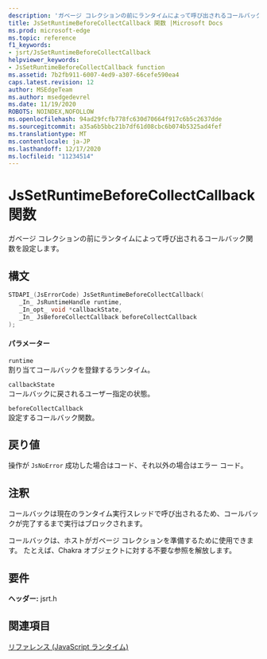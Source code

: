 ```yaml
---
description: 'ガベージ コレクションの前にランタイムによって呼び出されるコールバック関数を設定します。 '
title: JsSetRuntimeBeforeCollectCallback 関数 |Microsoft Docs
ms.prod: microsoft-edge
ms.topic: reference
f1_keywords:
- jsrt/JsSetRuntimeBeforeCollectCallback
helpviewer_keywords:
- JsSetRuntimeBeforeCollectCallback function
ms.assetid: 7b2fb911-6007-4ed9-a307-66cefe590ea4
caps.latest.revision: 12
author: MSEdgeTeam
ms.author: msedgedevrel
ms.date: 11/19/2020
ROBOTS: NOINDEX,NOFOLLOW
ms.openlocfilehash: 94ad29fcfb778fc630d70664f917c6b5c2637dde
ms.sourcegitcommit: a35a6b5bbc21b7df61d08cbc6b074b5325ad4fef
ms.translationtype: MT
ms.contentlocale: ja-JP
ms.lasthandoff: 12/17/2020
ms.locfileid: "11234514"
---
```

# JsSetRuntimeBeforeCollectCallback 関数

ガベージ コレクションの前にランタイムによって呼び出されるコールバック関数を設定します。  
  
## 構文  
  
```cpp  
STDAPI_(JsErrorCode) JsSetRuntimeBeforeCollectCallback(  
   _In_ JsRuntimeHandle runtime,  
   _In_opt_ void *callbackState,  
   _In_ JsBeforeCollectCallback beforeCollectCallback  
);  
```  
  
#### パラメーター  
 `runtime`  
 割り当てコールバックを登録するランタイム。  
  
 `callbackState`  
 コールバックに戻されるユーザー指定の状態。  
  
 `beforeCollectCallback`  
 設定するコールバック関数。  
  
## 戻り値  
 操作が `JsNoError` 成功した場合はコード、それ以外の場合はエラー コード。  
  
## 注釈  
 コールバックは現在のランタイム実行スレッドで呼び出されるため、コールバックが完了するまで実行はブロックされます。  
  
 コールバックは、ホストがガベージ コレクションを準備するために使用できます。 たとえば、Chakra オブジェクトに対する不要な参照を解放します。  
  
## 要件  
 **ヘッダー:** jsrt.h  
  
## 関連項目  
 [リファレンス (JavaScript ランタイム)](../chakra-hosting/reference-javascript-runtime.md)
